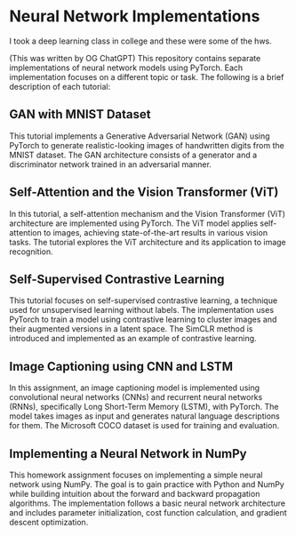 # Neural Network Implementations
I took a deep learning class in college and these were some of the hws.

(This was written by OG ChatGPT)
This repository contains separate implementations of neural network models using PyTorch. Each implementation focuses on a different topic or task. The following is a brief description of each tutorial:

## GAN with MNIST Dataset
This tutorial implements a Generative Adversarial Network (GAN) using PyTorch to generate realistic-looking images of handwritten digits from the MNIST dataset. The GAN architecture consists of a generator and a discriminator network trained in an adversarial manner.

## Self-Attention and the Vision Transformer (ViT)
In this tutorial, a self-attention mechanism and the Vision Transformer (ViT) architecture are implemented using PyTorch. The ViT model applies self-attention to images, achieving state-of-the-art results in various vision tasks. The tutorial explores the ViT architecture and its application to image recognition.

## Self-Supervised Contrastive Learning
This tutorial focuses on self-supervised contrastive learning, a technique used for unsupervised learning without labels. The implementation uses PyTorch to train a model using contrastive learning to cluster images and their augmented versions in a latent space. The SimCLR method is introduced and implemented as an example of contrastive learning.

## Image Captioning using CNN and LSTM
In this assignment, an image captioning model is implemented using convolutional neural networks (CNNs) and recurrent neural networks (RNNs), specifically Long Short-Term Memory (LSTM), with PyTorch. The model takes images as input and generates natural language descriptions for them. The Microsoft COCO dataset is used for training and evaluation.

## Implementing a Neural Network in NumPy
This homework assignment focuses on implementing a simple neural network using NumPy. The goal is to gain practice with Python and NumPy while building intuition about the forward and backward propagation algorithms. The implementation follows a basic neural network architecture and includes parameter initialization, cost function calculation, and gradient descent optimization.
